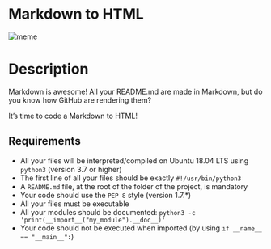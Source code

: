 # Markdown to HTML

![meme](https://i.imgflip.com/3pw1vi.jpg)

# Description
Markdown is awesome! All your README.md are made in Markdown, but do you know how GitHub are rendering them?

It’s time to code a Markdown to HTML!

## Requirements
- All your files will be interpreted/compiled on Ubuntu 18.04 LTS using `python3` (version 3.7 or higher)
- The first line of all your files should be exactly `#!/usr/bin/python3`
- A `README.md` file, at the root of the folder of the project, is mandatory
- Your code should use the `PEP 8` style (version 1.7.*)
- All your files must be executable
- All your modules should be documented: `python3 -c 'print(__import__("my_module").__doc__)'`
- Your code should not be executed when imported (by using `if __name__ == "__main__":`)
